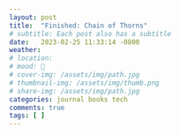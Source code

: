 ```yaml
---
layout: post
title:  "Finished: Chain of Thorns"
# subtitle: Each post also has a subtitle
date:   2023-02-25 11:33:14 -0800
weather: 
# location: 
# mood: 🥰
# cover-img: /assets/img/path.jpg
# thumbnail-img: /assets/img/thumb.png
# share-img: /assets/img/path.jpg
categories: journal books tech
comments: true
tags: [ ]
---
```


